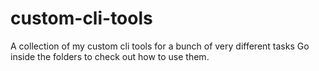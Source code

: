 # custom-cli-tools
A collection of my custom cli tools for a bunch of very different tasks
Go inside the folders to check out how to use them.
